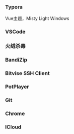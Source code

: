 ### Typora

Vue主题，Misty Light Windows

### VSCode

### 火绒杀毒

### BandiZip

### Bitvise SSH Client

### PotPlayer

### Git

### Chrome

### ICloud


